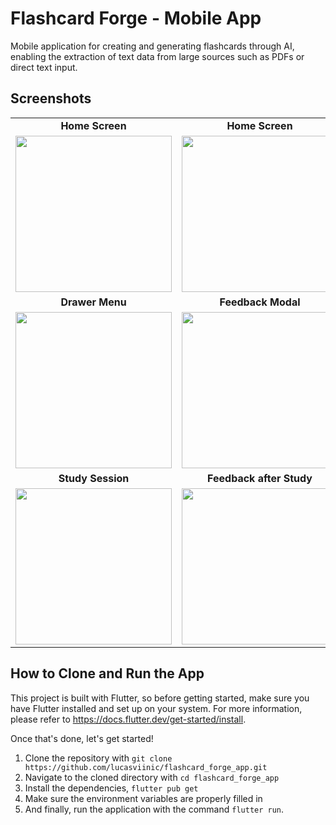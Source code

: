 # Flashcard Forge - Mobile App

Mobile application for creating and generating flashcards through AI, enabling the extraction of text data from large sources such as PDFs or direct text input.

## Screenshots

<table>
   <tr>
      <td align="center"><strong>Home Screen</strong></td>
      <td align="center"><strong>Home Screen</strong></td>
      <td align="center"><strong>Home Screen</strong></td>
      <td align="center"><strong>Home Screen</strong></td>
      <td align="center"><strong>Home Screen</strong></td>
   </tr>
   <tr>
      <td><img src="https://i.imgur.com/USC18Y3.jpeg" width="250"/></td>
      <td><img src="https://i.imgur.com/mi0EZp4.jpeg" width="250"/></td>
      <td><img src="https://i.imgur.com/uhzJJvb.jpeg" width="250"/></td>
      <td><img src="https://i.imgur.com/xBXZiku.jpeg" width="250"/></td>
      <td><img src="https://i.imgur.com/i27Pq1W.jpeg" width="250"/></td>
   </tr>
   <tr>
      <td align="center"><strong>Drawer Menu</strong></td>
      <td align="center"><strong>Feedback Modal</strong></td>
      <td align="center"><strong>Flashcards Screen</strong></td>
      <td align="center"><strong>Flashcards Screen</strong></td>
     <td align="center"><strong>Creating a Flashcard</strong></td>
   </tr>
   <tr>
      <td><img src="https://i.imgur.com/O5xp21Z.jpeg" width="250"/></td>
      <td><img src="https://i.imgur.com/Z46sw07.jpeg" width="250"/></td>
      <td><img src="https://i.imgur.com/XAViXco.jpeg" width="250"/></td>
      <td><img src="https://i.imgur.com/5pjAEnW.jpeg" width="250"/></td>
      <td><img src="https://i.imgur.com/k5lohPR.jpeg" width="250"/></td>
   </tr>
   <tr>
     <td align="center"><strong>Study Session</strong></td>
     <td align="center"><strong>Feedback after Study</strong></td>
     <td align="center"><strong>Study History</strong></td>
     <td align="center"><strong>About Screen</strong></td>
   </tr>
   <tr>
     <td><img src="https://i.imgur.com/4CzjmrY.jpeg" width="250"/></td>
     <td><img src="https://i.imgur.com/hIG3r9n.jpeg" width="250"/></td>
     <td><img src="https://i.imgur.com/B5MfPIr.jpeg" width="250"/></td>
     <td><img src="https://i.imgur.com/HspDIFj.jpeg" width="250"/></td>
   </tr>
</table>

## How to Clone and Run the App

This project is built with Flutter, so before getting started, make sure you have Flutter installed and set up on your system. For more information, please refer to https://docs.flutter.dev/get-started/install. 

Once that's done, let's get started!

1. Clone the repository with `git clone https://github.com/lucasviinic/flashcard_forge_app.git`
2. Navigate to the cloned directory with `cd flashcard_forge_app`
3. Install the dependencies, `flutter pub get`
4. Make sure the environment variables are properly filled in
5. And finally, run the application with the command `flutter run`.
